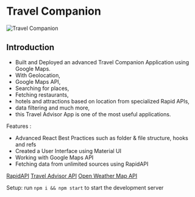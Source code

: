 # Travel Companion

![Travel Companion](https://i.ibb.co/qph2cZn/image.pngg)

## Introduction
- Built and Deployed an advanced Travel Companion Application using Google Maps. 
- With Geolocation, 
- Google Maps API, 
- Searching for places, 
- Fetching restaurants, 
- hotels and attractions based on location from specialized Rapid APIs, 
- data filtering and much more, 
- this Travel Advisor App is one of the most useful applications.

Features :
- Advanced React Best Practices such as folder & file structure, hooks and refs
- Created a User Interface using Material UI
- Working with Google Maps API
- Fetching data from unlimited sources using RapidAPI

[RapidAPI](https://rapidapi.com/hub?utm_source=youtube.com/JavaScriptMastery&utm_medium=DevRel&utm_campaign=DevRel)
[Travel Advisor API](https://rapidapi.com/apidojo/api/travel-advisor?utm_source=youtube.com/JavaScriptMastery&utm_medium=DevRel&utm_campaign=DevRel)
[Open Weather Map API](https://rapidapi.com/community/api/open-weather-map?utm_source=youtube.com/JavaScriptMastery&utm_medium=DevRel&utm_campaign=DevRel)

Setup: run ```npm i && npm start``` to start the development server
#
